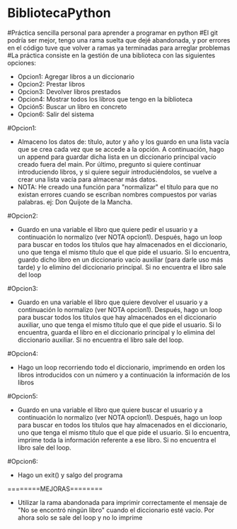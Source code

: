 # BibliotecaPython

#Práctica sencilla personal para aprender a programar en python
#El git podría ser mejor, tengo una rama suelta que dejé abandonada, y por errores en el código tuve que volver a ramas ya terminadas para arreglar problemas
#La práctica consiste en la gestión de una biblioteca con las siguientes opciones:
  - Opcion1: Agregar libros a un diccionario
  - Opcion2: Prestar libros
  - Opcion3: Devolver libros prestados
  - Opcion4: Mostrar todos los libros que tengo en la biblioteca
  - Opción5: Buscar un libro en concreto
  - Opcion6: Salir del sistema
    
#Opcion1:
  - Almaceno los datos de: título, autor y año y los guardo en una lista vacía que se crea cada vez que se accede a la opción. A continuación, hago un append para guardar dicha lista en un diccionario principal vacío       creado fuera del main. Por último, pregunto si quiere continuar introduciendo libros, y si quiere seguir introduciéndolos, se vuelve a crear una lista vacía para almacenar más datos.
  - NOTA: He creado una función para "normalizar" el título para que no existan errores cuando se escriban nombres compuestos por varias palabras. ej: Don Quijote de la Mancha.
    
#Opcion2:
  - Guardo en una variable el libro que quiere pedir el usuario y a continuación lo normalizo (ver NOTA opcion1). Después, hago un loop para buscar en todos los títulos que hay almacenados en el diccionario, uno que tenga el mismo título que el que pide el usuario. Si lo encuentra, guardo dicho libro en un diccionario vacío auxiliar (para darle uso más tarde) y lo elimino del diccionario principal. Si no encuentra el libro sale del loop
    
#Opcion3:
  - Guardo en una variable el libro que quiere devolver el usuario y a continuación lo normalizo (ver NOTA opcion1). Después, hago un loop para buscar todos los títulos que hay almacenados en el diccionario auxiliar, uno que tenga el mismo título que el que pide el usuario. Si lo encuentra, guarda el libro en el diccionario principal y lo elimina del diccionario auxiliar. Si no encuentra el libro sale del loop.
    
#Opcion4:
  - Hago un loop recorriendo todo el diccionario, imprimendo en orden los libros introducidos con un número y a continuación la información de los libros
    
#Opcion5:
  - Guardo en una variable el libro que quiere buscar el usuario y a continuación lo normalizo (ver NOTA opcion1). Después, hago un loop para buscar en todos los títulos que hay almacenados en el diccionario, uno que tenga el mismo título que el que pide el usuario. Si lo encuentra, imprime toda la información referente a ese libro. Si no encuentra el libro sale del loop.
    
#Opcion6:
  - Hago un exit() y salgo del programa

========MEJORAS========
- Utilizar la rama abandonada para imprimir correctamente el mensaje de "No se encontró ningún libro" cuando el diccionario esté vacío. Por ahora solo se sale del loop y no lo imprime

